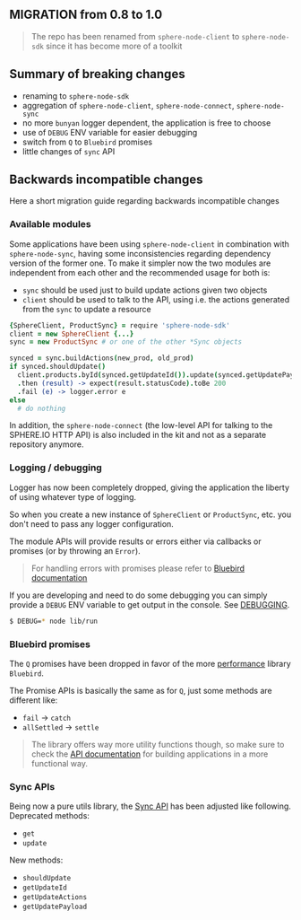 MIGRATION from 0.8 to 1.0
---

> The repo has been renamed from `sphere-node-client` to `sphere-node-sdk` since it has become more of a toolkit

## Summary of breaking changes
- renaming to `sphere-node-sdk`
- aggregation of `sphere-node-client`, `sphere-node-connect`, `sphere-node-sync`
- no more `bunyan` logger dependent, the application is free to choose
- use of `DEBUG` ENV variable for easier debugging
- switch from `Q` to `Bluebird` promises
- little changes of `sync` API

## Backwards incompatible changes
Here a short migration guide regarding backwards incompatible changes

### Available modules
Some applications have been using `sphere-node-client` in combination with `sphere-node-sync`, having some inconsistencies regarding dependency version of the former one.
To make it simpler now the two modules are independent from each other and the recommended usage for both is:
- `sync` should be used just to build update actions given two objects
- `client` should be used to talk to the API, using i.e. the actions generated from the `sync` to update a resource


```coffeescript
{SphereClient, ProductSync} = require 'sphere-node-sdk'
client = new SphereClient {...}
sync = new ProductSync # or one of the other *Sync objects

synced = sync.buildActions(new_prod, old_prod)
if synced.shouldUpdate()
  client.products.byId(synced.getUpdateId()).update(synced.getUpdatePayload())
  .then (result) -> expect(result.statusCode).toBe 200
  .fail (e) -> logger.error e
else
  # do nothing
```

In addition, the `sphere-node-connect` (the low-level API for talking to the SPHERE.IO HTTP API) is also included in the kit and not as a separate repository anymore.

### Logging / debugging
Logger has now been completely dropped, giving the application the liberty of using whatever type of logging.

So when you create a new instance of `SphereClient` or `ProductSync`, etc. you don't need to pass any logger configuration.

The module APIs will provide results or errors either via callbacks or promises (or by throwing an `Error`).

> For handling errors with promises please refer to [Bluebird documentation](https://github.com/petkaantonov/bluebird#error-handling)

If you are developing and need to do some debugging you can simply provide a `DEBUG` ENV variable to get output in the console. See [DEBUGGING](DEBUGGING.md).

```bash
$ DEBUG=* node lib/run
```

### Bluebird promises
The `Q` promises have been dropped in favor of the more [performance](https://github.com/petkaantonov/bluebird/blob/master/benchmark/stats/latest.md) library `Bluebird`.

The Promise APIs is basically the same as for `Q`, just some methods are different like:
- `fail` -> `catch`
- `allSettled` -> `settle`

> The library offers way more utility functions though, so make sure to check the [API documentation](https://github.com/petkaantonov/bluebird/blob/master/API.md) for building applications in a more functional way.

### Sync APIs
Being now a pure utils library, the [Sync API](SYNC.md) has been adjusted like following.
Deprecated methods:
- `get`
- `update`

New methods:
- `shouldUpdate`
- `getUpdateId`
- `getUpdateActions`
- `getUpdatePayload`
